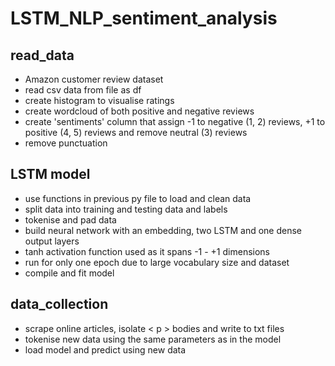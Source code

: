 # LSTM_NLP_sentiment_analysis

## read_data
- Amazon customer review dataset
- read csv data from file as df
- create histogram to visualise ratings
- create wordcloud of both positive and negative reviews
- create 'sentiments' column that assign -1 to negative (1, 2) reviews, +1 to positive (4, 5) reviews and remove neutral (3) reviews
- remove punctuation

## LSTM model
- use functions in previous py file to load and clean data
- split data into training and testing data and labels
- tokenise and pad data
- build neural network with an embedding, two LSTM and one dense output layers
- tanh activation function used as it spans -1 - +1 dimensions
- run for only one epoch due to large vocabulary size and dataset
- compile and fit model

## data_collection
- scrape online articles, isolate < p > bodies and write to txt files
- tokenise new data using the same parameters as in the model
- load model and predict using new data
